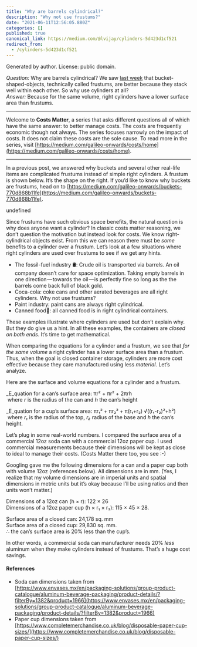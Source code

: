 ```yaml
---
title: "Why are barrels cylindrical?"
description: "Why not use frustums?"
date: "2021-06-11T12:56:05.880Z"
categories: []
published: true
canonical_link: https://medium.com/@lvijay/cylinders-5d423d1cf521
redirect_from:
  - /cylinders-5d423d1cf521
---
```


Generated by author. License: public domain.

_Question:_ Why are barrels cylindrical? We saw [last week](https://medium.com/galileo-onwards/buckets-770d868b11fe) that bucket-shaped-objects, technically called frustums, are better because they stack well within each other. So why use cylinders at all?  
_Answer:_ Because for the same volume, right cylinders have a lower surface area than frustums.

---

Welcome to **Costs Matter**, a series that asks different questions all of which have the same answer: to better manage costs. The costs are frequently economic though not always. The series focuses narrowly on the impact of costs. It does not claim these costs are the sole cause. To read more in the series, visit [https://medium.com/galileo-onwards/costs/home](https://medium.com/galileo-onwards/costs/home).

---

In a previous post, we answered why buckets and several other real-life items are complicated frustums instead of simple right cylinders. A frustum is shown below. It’s the shape on the right. If you’d like to know why buckets are frustums, head on to [https://medium.com/galileo-onwards/buckets-770d868b11fe](https://medium.com/galileo-onwards/buckets-770d868b11fe).

undefined

Since frustums have such obvious space benefits, the natural question is why does anyone want a cylinder? In classic costs matter reasoning, we don’t question the motivation but instead look for costs. We know right-cylindrical objects exist. From this we can reason there must be _some_ benefits to a cylinder over a frustum. Let’s look at a few situations where right cylinders are used over frustums to see if we get any hints.

-   The fossil-fuel industry 🛢: Crude oil is transported via barrels. An oil company doesn’t care for space optimization. Taking empty barrels in one direction — towards the oil — is perfectly fine so long as the the barrels come back full of black gold.
-   Coca-cola: coke cans and other aerated beverages are all right cylinders. Why not use frustums?
-   Paint industry: paint cans are always right cylindrical.
-   Canned food🥫: all canned food is in right cylindrical containers.

These examples illustrate where cylinders are used but don’t explain why. But they do give us a hint. In all these examples, the containers are _closed on both ends_. It’s time to get mathematical.

When comparing the equations for a cylinder and a frustum, we see that _for the same volume_ a right cylinder has a lower surface area than a frustum. Thus, when the goal is closed container storage, cylinders are more cost effective because they care manufactured using less _material_. Let’s analyze.

Here are the surface and volume equations for a cylinder and a frustum.

_E_quation for a can’s surface area: πr² + πr² + 2πrh  
 where _r_ is the radius of the can and _h_ the can’s height

_E_quation for a cup’s surface area: πr₁² + πr₂² + π(r₁+r₂) √((r₁-r₂)²+h²)  
 where _r₁_ is the radius of the top, _r₂_ radius of the base and _h_ the can’s height.

Let’s plug in some real-world numbers. I compared the surface area of a commercial 12oz soda can with a commercial 12oz paper cup. I used commercial measurements because their dimensions will be kept as close to ideal to manage their costs. (Costs Matter there too, you see :-)

Googling gave me the following dimensions for a can and a paper cup both with volume 12oz (references below). All dimensions are in mm. (Yes, I realize that my volume dimensions are in imperial units and spatial dimensions in metric units but it’s okay because I’ll be using ratios and then units won’t matter.)

Dimensions of a 12oz can (h × r): 122 × 26  
Dimensions of a 12oz paper cup (h × r₁ × r₂): 115 × 45 × 28.

Surface area of a closed can: 24,178 sq. mm  
Surface area of a closed cup: 29,830 sq. mm.  
∴ the can’s surface area is 20% less than the cup’s.

In other words, a commercial soda can manufacturer needs 20% _less_ aluminum when they make cylinders instead of frustums. That’s a huge cost savings.

#### References

-   Soda can dimensions taken from [https://www.envases.mx/en/packaging-solutions/group-product-catalogue/aluminum-beverage-packaging/product-details/?filterBy=1382&product=1966](https://www.envases.mx/en/packaging-solutions/group-product-catalogue/aluminum-beverage-packaging/product-details/?filterBy=1382&product=1966)
-   Paper cup dimensions taken from [https://www.completemerchandise.co.uk/blog/disposable-paper-cup-sizes/](https://www.completemerchandise.co.uk/blog/disposable-paper-cup-sizes/)
